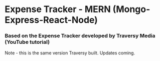 # Expense Tracker - MERN (Mongo-Express-React-Node)
### Based on the Expense Tracker developed by Traversy Media (YouTube tutorial)



Note - this is the same version Traversy built. Updates coming.

